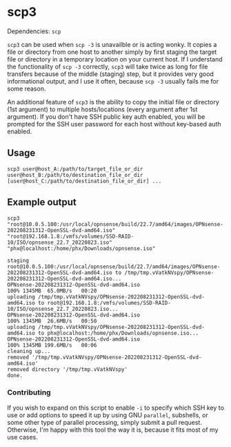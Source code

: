 # scp3

Dependencies: `scp`

`scp3` can be used when `scp -3` is unavailble or is acting wonky.  It copies a file or directory from one host to another simply by first staging the target file or directory
in a temporary location on your current host.  If I understand the functionality of `scp -3` correctly, `scp3` will take twice as long for file transfers because of the middle (staging)
step, but it provides very good informational output, and I use it often, because `scp -3` usually fails me for some reason.

An additional feature of `scp3` is the ability to copy the initial file or directory (1st argument) to multiple hosts/locations (every argument after 1st argument).
If you don't have SSH public key auth enabled, you will be prompted for the SSH user password for each host without key-based auth enabled.

## Usage

```
scp3 user@host_A:/path/to/target_file_or_dir user@host_B:/path/to/destination_file_or_dir [user@host_C:/path/to/destination_file_or_dir] ...
```

## Example output

```
scp3 "root@10.0.5.100:/usr/local/opnsense/build/22.7/amd64/images/OPNsense-202208231312-OpenSSL-dvd-amd64.iso" "root@192.168.1.8:/vmfs/volumes/SSD-RAID-10/ISO/opnsense_22.7_20220823.iso" "phx@localhost:/home/phx/Downloads/opnsense.iso"

staging root@10.0.5.100:/usr/local/opnsense/build/22.7/amd64/images/OPNsense-202208231312-OpenSSL-dvd-amd64.iso to /tmp/tmp.vVatkNVspy/OPNsense-202208231312-OpenSSL-dvd-amd64.iso...
OPNsense-202208231312-OpenSSL-dvd-amd64.iso                                                                                                                                        100% 1345MB  65.0MB/s   00:20    
uploading /tmp/tmp.vVatkNVspy/OPNsense-202208231312-OpenSSL-dvd-amd64.iso to root@192.168.1.8:/vmfs/volumes/SSD-RAID-10/ISO/opnsense_22.7_20220823.iso...
OPNsense-202208231312-OpenSSL-dvd-amd64.iso                                                                                                                                        100% 1345MB  26.6MB/s   00:50    
uploading /tmp/tmp.vVatkNVspy/OPNsense-202208231312-OpenSSL-dvd-amd64.iso to phx@localhost:/home/phx/Downloads/opnsense.iso...
OPNsense-202208231312-OpenSSL-dvd-amd64.iso                                                                                                                                        100% 1345MB 199.6MB/s   00:06    
cleaning up...
removed '/tmp/tmp.vVatkNVspy/OPNsense-202208231312-OpenSSL-dvd-amd64.iso'
removed directory '/tmp/tmp.vVatkNVspy'
done.

```

### Contributing

If you wish to expand on this script to enable `-i` to specify which SSH key to use or add options to speed it up by using GNU `parallel`, subshells, or some other type of parallel processing,
simply submit a pull request.  Otherwise, I'm happy with this tool the way it is, because it fits most of my use cases.
